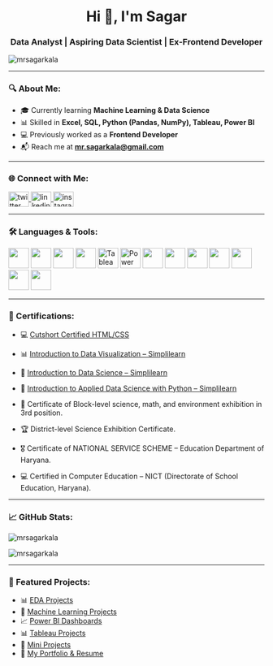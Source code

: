 <h1 align="center">Hi 👋, I'm Sagar</h1>
<h3 align="center">Data Analyst | Aspiring Data Scientist | Ex-Frontend Developer</h3>

<p align="left"> <img src="https://komarev.com/ghpvc/?username=mrsagarkala&label=Profile%20views&color=0e75b6&style=flat" alt="mrsagarkala" /> </p>

---

### 🔍 About Me:
- 🎓 Currently learning **Machine Learning & Data Science**
- 📊 Skilled in **Excel, SQL, Python (Pandas, NumPy), Tableau, Power BI**
- 💻 Previously worked as a **Frontend Developer**
- 📬 Reach me at **mr.sagarkala@gmail.com**

---

### 🌐 Connect with Me:
<p align="left">
  <a href="https://twitter.com/sagar_sharma_g" target="blank">
    <img align="center" src="https://raw.githubusercontent.com/rahuldkjain/github-profile-readme-generator/master/src/images/icons/Social/twitter.svg" alt="twitter" height="30" width="40" />
  </a>
  <a href="https://linkedin.com/in/sagar-sharma-427884194" target="blank">
    <img align="center" src="https://raw.githubusercontent.com/rahuldkjain/github-profile-readme-generator/master/src/images/icons/Social/linked-in-alt.svg" alt="linkedin" height="30" width="40" />
  </a>
  <a href="https://instagram.com/mrsagar.official" target="blank">
    <img align="center" src="https://raw.githubusercontent.com/rahuldkjain/github-profile-readme-generator/master/src/images/icons/Social/instagram.svg" alt="instagram" height="30" width="40" />
  </a>
</p>

---

### 🛠️ Languages & Tools:
<p align="left">
  <img src="https://cdn.jsdelivr.net/gh/devicons/devicon/icons/python/python-original.svg" width="40" height="40" />
  <img src="https://cdn.jsdelivr.net/gh/devicons/devicon/icons/mysql/mysql-original-wordmark.svg" width="40" height="40" />
  <img src="https://cdn.jsdelivr.net/gh/devicons/devicon/icons/pandas/pandas-original.svg" width="40" height="40" />
  <img src="https://cdn.jsdelivr.net/gh/devicons/devicon/icons/numpy/numpy-original.svg" width="40" height="40" />
  <img src="https://www.vectorlogo.zone/logos/tableau/tableau-icon.svg" alt="Tableau" width="40" height="40"/>
  <img src="https://upload.wikimedia.org/wikipedia/commons/4/4f/Icon_of_Microsoft_Power_BI.svg" alt="Power BI" width="40" height="40"/>
  <img src="https://cdn.jsdelivr.net/gh/devicons/devicon/icons/html5/html5-original-wordmark.svg" width="40" height="40"/>
  <img src="https://cdn.jsdelivr.net/gh/devicons/devicon/icons/css3/css3-original-wordmark.svg" width="40" height="40"/>
  <img src="https://cdn.jsdelivr.net/gh/devicons/devicon/icons/javascript/javascript-original.svg" width="40" height="40"/>
  <img src="https://cdn.jsdelivr.net/gh/devicons/devicon/icons/react/react-original-wordmark.svg" width="40" height="40"/>
  <img src="https://cdn.jsdelivr.net/gh/devicons/devicon/icons/bootstrap/bootstrap-original.svg" width="40" height="40"/>
  <img src="https://cdn.jsdelivr.net/gh/devicons/devicon/icons/materialui/materialui-original.svg" width="40" height="40"/>
  <img src="https://cdn.jsdelivr.net/gh/devicons/devicon/icons/github/github-original.svg" width="40" height="40"/>
</p>

---

### 📜 Certifications:

- 💻 [Cutshort Certified HTML/CSS](https://cutshort.io/certificate/90056)

- 📊 [Introduction to Data Visualization – Simplilearn](https://simpli-web.app.link/e/xc7NQCgZnRb)

- 📘 [Introduction to Data Science – Simplilearn](https://simpli-web.app.link/e/zZXDLYStmRb)

- 🐍 [Introduction to Applied Data Science with Python – Simplilearn](https://simpli-web.app.link/e/R58MfBjJkRb)


- 🥉 Certificate of Block-level science, math, and environment exhibition in 3rd position. 
- 🏆  District-level Science Exhibition Certificate. 
- 🎖️  Certificate of NATIONAL SERVICE SCHEME – Education Department of Haryana.
- 💻 Certified in Computer Education – NICT (Directorate of School Education, Haryana).

---

### 📈 GitHub Stats:
<p align="left">
  <img src="https://github-readme-stats.vercel.app/api?username=mrsagarkala&show_icons=true&locale=en" alt="mrsagarkala" />
</p>

<p align="left">
  <img src="https://github-readme-streak-stats.herokuapp.com/?user=mrsagarkala" alt="mrsagarkala" />
</p>

---

### 💼 Featured Projects:
- 📊 [EDA Projects](https://github.com/mrsagarkala/EDA-Projects)  
- 🤖 [Machine Learning Projects](https://github.com/mrsagarkala/Machine-Learning-Projects)  
- 📈 [Power BI Dashboards](https://github.com/mrsagarkala/PowerBI-Dashboards)  
- 📊 [Tableau Projects](https://github.com/mrsagarkala/Tableau-Projects)  
- 📂 [Mini Projects](https://github.com/mrsagarkala/Mini-Projects-Datasets)  
- 📄 [My Portfolio & Resume](https://github.com/mrsagarkala/Sagar-Portfolio)
